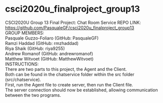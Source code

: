 # csci2020u_finalproject_group13
CSCI2020U Group 13 Final Project: Chat Room Service
REPO LINK: https://github.com/PasqualeGF/csci2020u_finalproject_group13<br />
GROUP MEMBERS: <br />
Pasquale Guzzo-Foliaro (GitHub: PasqualeGF) <br />
Ramzi Haddad (GitHub: rmzhaddad) <br />
Riya Shaik (GitHub: riya9255) <br />
Andrew Romanof (GitHub: andrewromanof) <br />
Matthew Witvoet (GitHub: MatthewWitvoet) <br />
INSTRUCTIONS: <br />
There are two parts to this project, the Agent and the Client. <br />
Both can be found in the chatservice folder within the src folder (src/chatservice). <br />
First, run the Agent file to create server, then run the Client file. <br />
The server connection should now be established, allowing communication between the two programs. <br />
